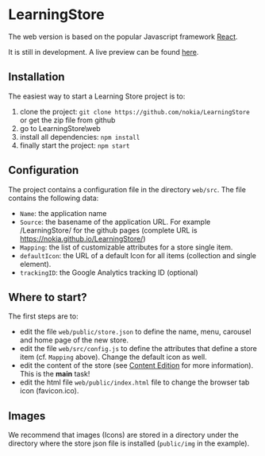 # LearningStore

The web version is based on the popular Javascript framework [React](https://facebook.github.io/react/ "React").

It is still in development. A live preview can be found [here](https://nokia.github.io/LearningStore/).

## Installation
The easiest way to start a Learning Store project is to:
1. clone the project: `git clone https://github.com/nokia/LearningStore` or get the zip file from github
2. go to LearningStore\web
3. install all dependencies: `npm install`
4. finally start the project: `npm start`

## Configuration
The project contains a configuration file in the directory `web/src`.
The file contains the following data:
* `Name`: the application name  
* `Source`: the basename of the application URL. For example /LearningStore/ for the github pages (complete URL is https://nokia.github.io/LearningStore/)
* `Mapping`: the list of customizable attributes for a store single item.
* `defaultIcon`: the URL of a default Icon for all items (collection and single element).
* `trackingID`: the Google Analytics tracking ID (optional)

## Where to start?
The first steps are to:
* edit the file `web/public/store.json` to define the name, menu, carousel and home page of the new store.
* edit the file `web/src/config.js` to define the attributes that define a store item (cf. `Mapping` above). Change the default icon as well. 
* edit the content of the store (see [Content Edition]("EDITION.md") for more information). This is the **main** task!
* edit the html file `web/public/index.html` file to change the browser tab icon (favicon.ico).

## Images
We recommend that images (Icons) are stored in a directory under the directory where the store json file is installed (`public/img` in the example).